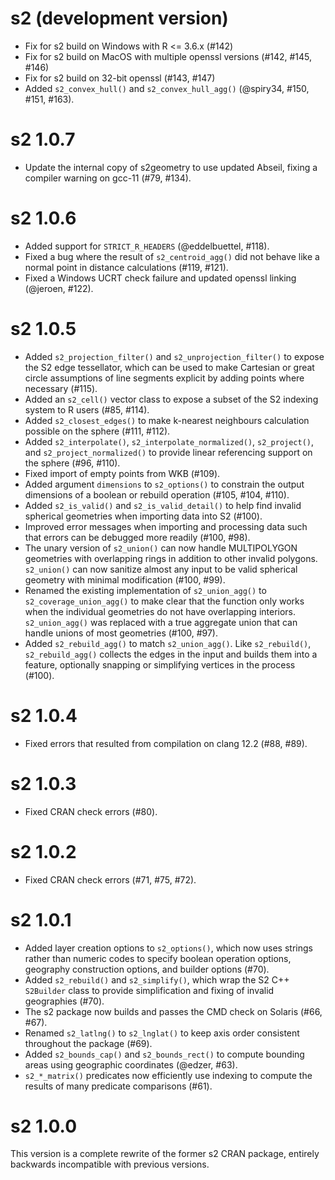 # s2 (development version)

- Fix for s2 build on Windows with R <= 3.6.x (#142)
- Fix for s2 build on MacOS with multiple openssl versions (#142, #145, #146)
- Fix for s2 build on 32-bit openssl (#143, #147)
- Added `s2_convex_hull()` and `s2_convex_hull_agg()` (@spiry34, #150, 
  #151, #163).

# s2 1.0.7

- Update the internal copy of s2geometry to use updated Abseil,
  fixing a compiler warning on gcc-11 (#79, #134).

# s2 1.0.6

- Added support for `STRICT_R_HEADERS` (@eddelbuettel, #118).
- Fixed a bug where the result of `s2_centroid_agg()` did not
  behave like a normal point in distance calculations (#119, #121).
- Fixed a Windows UCRT check failure and updated openssl linking
  (@jeroen, #122).

# s2 1.0.5

* Added `s2_projection_filter()` and `s2_unprojection_filter()` to
  expose the S2 edge tessellator, which can be used to make Cartesian
  or great circle assumptions of line segments explicit by adding
  points where necessary (#115).
* Added an `s2_cell()` vector class to expose a subset of the S2
  indexing system to R users (#85, #114).
* Added `s2_closest_edges()` to make k-nearest neighbours calculation
  possible on the sphere (#111, #112).
* Added `s2_interpolate()`, `s2_interpolate_normalized()`, 
  `s2_project()`, and `s2_project_normalized()` to provide linear
  referencing support on the sphere (#96, #110).
* Fixed import of empty points from WKB (#109).
* Added argument `dimensions` to `s2_options()` to constrain the
  output dimensions of a boolean or rebuild operation (#105, #104, #110).
* Added `s2_is_valid()` and `s2_is_valid_detail()` to help find invalid
  spherical geometries when importing data into S2 (#100).
* Improved error messages when importing and processing data such that
  errors can be debugged more readily (#100, #98).
* The unary version of `s2_union()` can now handle MULTIPOLYGON
  geometries with overlapping rings in addition to other invalid
  polygons. `s2_union()` can now sanitize
  almost any input to be valid spherical geometry with
  minimal modification (#100, #99).
* Renamed the existing implementation of `s2_union_agg()` to
  `s2_coverage_union_agg()` to make clear that the function only
  works when the individual geometries do not have overlapping
  interiors. `s2_union_agg()` was replaced with a
  true aggregate union that can handle unions of most geometries
  (#100, #97).
* Added `s2_rebuild_agg()` to match `s2_union_agg()`. Like
  `s2_rebuild()`, `s2_rebuild_agg()` collects the edges in the input
  and builds them into a feature, optionally snapping or simplifying
  vertices in the process (#100).

# s2 1.0.4

* Fixed errors that resulted from compilation on clang 12.2 (#88, #89).

# s2 1.0.3

* Fixed CRAN check errors (#80).

# s2 1.0.2

* Fixed CRAN check errors (#71, #75, #72).

# s2 1.0.1

* Added layer creation options to `s2_options()`, which now uses strings
  rather than numeric codes to specify boolean operation options, geography
  construction options, and builder options (#70).
* Added `s2_rebuild()` and `s2_simplify()`, which wrap the S2 C++ `S2Builder`
  class to provide simplification and fixing of invalid geographies (#70).
* The s2 package now builds and passes the CMD check on Solaris (#66, #67).
* Renamed `s2_latlng()` to `s2_lnglat()` to keep axis order consistent
  throughout the package (#69).
* Added `s2_bounds_cap()` and `s2_bounds_rect()` to compute bounding areas
  using geographic coordinates (@edzer, #63).
* `s2_*_matrix()` predicates now efficiently use indexing to compute the 
  results of many predicate comparisons (#61).

# s2 1.0.0

This version is a complete rewrite of the former s2 CRAN package, entirely 
backwards incompatible with previous versions.
